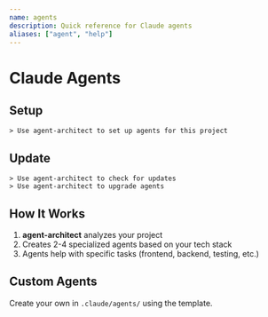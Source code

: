```yaml
---
name: agents
description: Quick reference for Claude agents
aliases: ["agent", "help"]
---
```


# Claude Agents

## Setup
```
> Use agent-architect to set up agents for this project
```

## Update
```
> Use agent-architect to check for updates
> Use agent-architect to upgrade agents
```

## How It Works
1. **agent-architect** analyzes your project
2. Creates 2-4 specialized agents based on your tech stack
3. Agents help with specific tasks (frontend, backend, testing, etc.)

## Custom Agents
Create your own in `.claude/agents/` using the template.